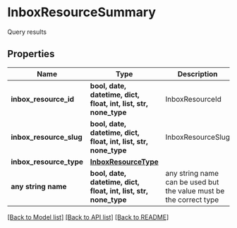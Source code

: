 # InboxResourceSummary

Query results

## Properties
Name | Type | Description | Notes
------------ | ------------- | ------------- | -------------
**inbox_resource_id** | **bool, date, datetime, dict, float, int, list, str, none_type** | InboxResourceId | [optional] 
**inbox_resource_slug** | **bool, date, datetime, dict, float, int, list, str, none_type** | InboxResourceSlug | [optional] 
**inbox_resource_type** | [**InboxResourceType**](InboxResourceType.md) |  | [optional] 
**any string name** | **bool, date, datetime, dict, float, int, list, str, none_type** | any string name can be used but the value must be the correct type | [optional]

[[Back to Model list]](../README.md#documentation-for-models) [[Back to API list]](../README.md#documentation-for-api-endpoints) [[Back to README]](../README.md)


